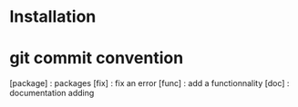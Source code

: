 # Installation

# git commit convention

[package] : packages
[fix] : fix an error
[func] : add a functionnality
[doc] : documentation adding
